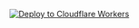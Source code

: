 [![Deploy to Cloudflare Workers](https://deploy.workers.cloudflare.com/button)](https://deploy.workers.cloudflare.com/?url=https://github.com/lixiaofei123/image-hosting-cfworkers)